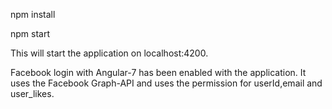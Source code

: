 npm install

npm start

This will start the application on localhost:4200.

Facebook login with Angular-7 has been enabled with the application.
It uses the Facebook Graph-API and uses the permission for userId,email and user_likes.
